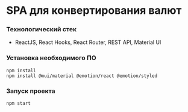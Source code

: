 # **SPA для конвертирования валют**

### Технологический стек

- ReactJS, React Hooks, React Router, REST API, Material UI


### Установка необходимого ПО

```
npm install
npm install @mui/material @emotion/react @emotion/styled

```

### Запуск проекта

```npm start```

